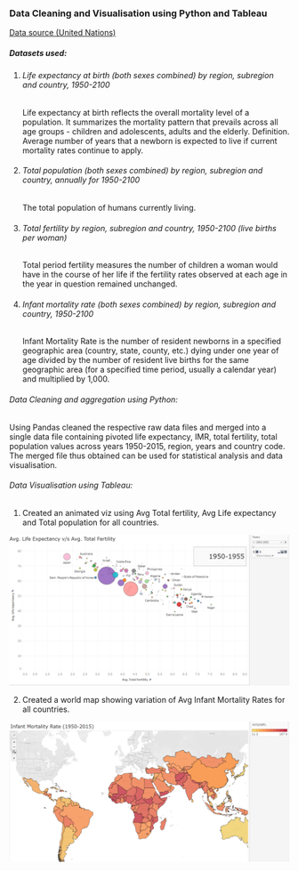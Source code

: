 ### Data Cleaning and Visualisation using Python and Tableau

[Data source (United Nations)](https://population.un.org/wpp/Download/Standard/Population/)

##### Datasets used:
1. ###### Life expectancy at birth (both sexes combined) by region, subregion and country, 1950-2100

   Life expectancy at birth reflects the overall mortality level of a population. It summarizes the mortality pattern that prevails across all age groups - children and adolescents, adults and the elderly. Definition. Average number of years that a newborn is expected to live if current mortality rates continue to apply.

2. ###### Total population (both sexes combined) by region, subregion and country, annually for 1950-2100
    
    The total population of humans currently living.
3. ###### Total fertility by region, subregion and country, 1950-2100 (live births per woman)	
    
    Total period fertility measures the number of children a woman would have in the course of her life if the fertility rates observed at each age in the year in question remained unchanged.
4. ###### Infant mortality rate (both sexes combined) by region, subregion and country, 1950-2100 
    
    Infant Mortality Rate is the number of resident newborns in a specified geographic area (country, state, county, etc.) dying under one year of age divided by the number of resident live births for the same geographic area (for a specified time period, usually a calendar year) and multiplied by 1,000.


###### Data Cleaning and aggregation using Python:

Using Pandas cleaned the respective raw data files and merged into a single data file containing pivoted life expectancy, IMR, total fertility, total population values across years 1950-2015, region, years and country code.
The merged file thus obtained can be used for statistical analysis and data visualisation.


###### Data Visualisation using Tableau:

1. Created an animated viz using Avg Total fertility, Avg Life expectancy and Total population for all countries.


![Test Image 1](1.png)


2. Created a world map showing variation of Avg Infant Mortality Rates for all countries.


![Test Image 2](2.png)